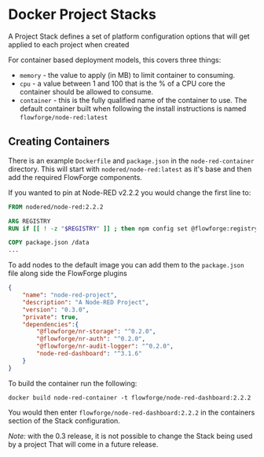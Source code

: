 # Docker Project Stacks

A Project Stack defines a set of platform configuration options that will get
applied to each project when created

For container based deployment models, this covers three things:

 - `memory` - the value to apply (in MB) to limit container to consuming.
 - `cpu` - a value between 1 and 100 that is the % of a CPU core the container should be allowed to consume.
 - `container` - this is the fully qualified name of the container to use. The default container built when following the install instructions is named `flowforge/node-red:latest`

## Creating Containers

There is an example `Dockerfile` and `package.json` in the `node-red-container` 
directory. This will start with `nodered/node-red:latest` as it's base and then 
add the required FlowForge components.

If you wanted to pin at Node-RED v2.2.2 you would change the first line to:

```Dockerfile
FROM nodered/node-red:2.2.2

ARG REGISTRY
RUN if [[ ! -z "$REGISTRY" ]] ; then npm config set @flowforge:registry "$REGISTRY"; fi

COPY package.json /data
...
```

To add nodes to the default image you can add them to the `package.json` file along 
side the FlowForge plugins

```json
{
    "name": "node-red-project",
    "description": "A Node-RED Project",
    "version": "0.3.0",
    "private": true,
    "dependencies":{
        "@flowforge/nr-storage": "^0.2.0",
        "@flowforge/nr-auth": "^0.2.0",
        "@flowforge/nr-audit-logger": "^0.2.0",
        "node-red-dashboard": "^3.1.6"
    }
}
```

To build the container run the following:

```shell
docker build node-red-container -t flowforge/node-red-dashboard:2.2.2
```

You would then enter `flowforge/node-red-dashboard:2.2.2` in the containers section 
of the Stack configuration.

*Note:* with the 0.3 release, it is not possible to change the Stack being used
by a project That will come in a future release.